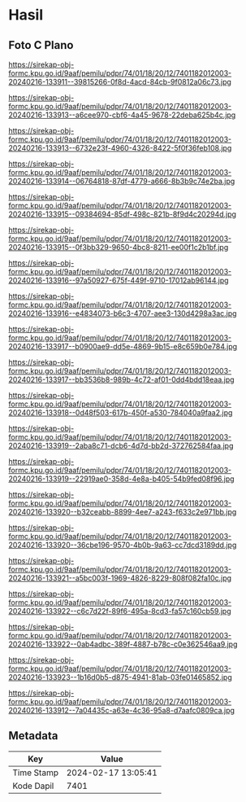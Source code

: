 # Hasil

## Foto C Plano

https://sirekap-obj-formc.kpu.go.id/9aaf/pemilu/pdpr/74/01/18/20/12/7401182012003-20240216-133911--39815266-0f8d-4acd-84cb-9f0812a06c73.jpg

https://sirekap-obj-formc.kpu.go.id/9aaf/pemilu/pdpr/74/01/18/20/12/7401182012003-20240216-133913--a6cee970-cbf6-4a45-9678-22deba625b4c.jpg

https://sirekap-obj-formc.kpu.go.id/9aaf/pemilu/pdpr/74/01/18/20/12/7401182012003-20240216-133913--6732e23f-4960-4326-8422-5f0f36feb108.jpg

https://sirekap-obj-formc.kpu.go.id/9aaf/pemilu/pdpr/74/01/18/20/12/7401182012003-20240216-133914--06764818-87df-4779-a666-8b3b9c74e2ba.jpg

https://sirekap-obj-formc.kpu.go.id/9aaf/pemilu/pdpr/74/01/18/20/12/7401182012003-20240216-133915--09384694-85df-498c-821b-8f9d4c20294d.jpg

https://sirekap-obj-formc.kpu.go.id/9aaf/pemilu/pdpr/74/01/18/20/12/7401182012003-20240216-133915--0f3bb329-9650-4bc8-8211-ee00f1c2b1bf.jpg

https://sirekap-obj-formc.kpu.go.id/9aaf/pemilu/pdpr/74/01/18/20/12/7401182012003-20240216-133916--97a50927-675f-449f-9710-17012ab96144.jpg

https://sirekap-obj-formc.kpu.go.id/9aaf/pemilu/pdpr/74/01/18/20/12/7401182012003-20240216-133916--e4834073-b6c3-4707-aee3-130d4298a3ac.jpg

https://sirekap-obj-formc.kpu.go.id/9aaf/pemilu/pdpr/74/01/18/20/12/7401182012003-20240216-133917--b0900ae9-dd5e-4869-9b15-e8c659b0e784.jpg

https://sirekap-obj-formc.kpu.go.id/9aaf/pemilu/pdpr/74/01/18/20/12/7401182012003-20240216-133917--bb3536b8-989b-4c72-af01-0dd4bdd18eaa.jpg

https://sirekap-obj-formc.kpu.go.id/9aaf/pemilu/pdpr/74/01/18/20/12/7401182012003-20240216-133918--0d48f503-617b-450f-a530-784040a9faa2.jpg

https://sirekap-obj-formc.kpu.go.id/9aaf/pemilu/pdpr/74/01/18/20/12/7401182012003-20240216-133919--2aba8c71-dcb6-4d7d-bb2d-372762584faa.jpg

https://sirekap-obj-formc.kpu.go.id/9aaf/pemilu/pdpr/74/01/18/20/12/7401182012003-20240216-133919--22919ae0-358d-4e8a-b405-54b9fed08f96.jpg

https://sirekap-obj-formc.kpu.go.id/9aaf/pemilu/pdpr/74/01/18/20/12/7401182012003-20240216-133920--b32ceabb-8899-4ee7-a243-f633c2e971bb.jpg

https://sirekap-obj-formc.kpu.go.id/9aaf/pemilu/pdpr/74/01/18/20/12/7401182012003-20240216-133920--36cbe196-9570-4b0b-9a63-cc7dcd3189dd.jpg

https://sirekap-obj-formc.kpu.go.id/9aaf/pemilu/pdpr/74/01/18/20/12/7401182012003-20240216-133921--a5bc003f-1969-4826-8229-808f082fa10c.jpg

https://sirekap-obj-formc.kpu.go.id/9aaf/pemilu/pdpr/74/01/18/20/12/7401182012003-20240216-133922--c6c7d22f-89f6-495a-8cd3-fa57c160cb59.jpg

https://sirekap-obj-formc.kpu.go.id/9aaf/pemilu/pdpr/74/01/18/20/12/7401182012003-20240216-133922--0ab4adbc-389f-4887-b78c-c0e362546aa9.jpg

https://sirekap-obj-formc.kpu.go.id/9aaf/pemilu/pdpr/74/01/18/20/12/7401182012003-20240216-133923--1b16d0b5-d875-4941-81ab-03fe01465852.jpg

https://sirekap-obj-formc.kpu.go.id/9aaf/pemilu/pdpr/74/01/18/20/12/7401182012003-20240216-133912--7a04435c-a63e-4c36-95a8-d7aafc0809ca.jpg


## Metadata

| Key        | Value               |
| ---------- | ------------------- |
| Time Stamp | 2024-02-17 13:05:41 |
| Kode Dapil | 7401                |



